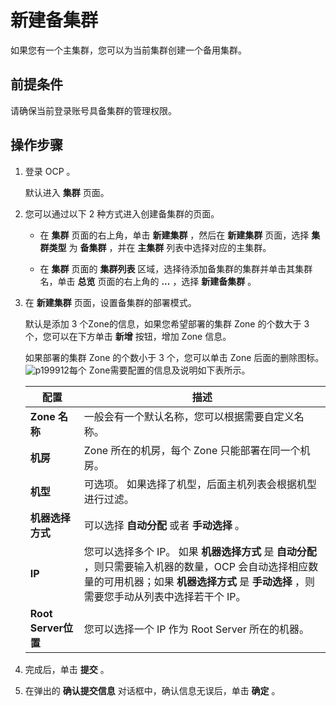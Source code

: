 新建备集群 
==========================

如果您有一个主集群，您可以为当前集群创建一个备用集群。

**前提条件** 
-----------------------------

请确保当前登录账号具备集群的管理权限。

**操作步骤** 
-----------------------------

1. 登录 OCP 。

   默认进入 **集群** 页面。
   

2. 您可以通过以下 2 种方式进入创建备集群的页面。

   * 在 **集群** 页面的右上角，单击 **新建集群** ，然后在 **新建集群** 页面，选择 **集群类型** 为 **备集群** ，并在 **主集群** 列表中选择对应的主集群。

     
   
   * 在 **集群** 页面的 **集群列表** 区域，选择待添加备集群的集群并单击其集群名，单击 **总览** 页面的右上角的 **...** ，选择 **新建备集群** 。

     
   

   

3. 在 **新建集群** 页面，设置备集群的部署模式。

   默认是添加 3 个Zone的信息，如果您希望部署的集群 Zone 的个数大于 3 个，您可以在下方单击 **新增** 按钮，增加 Zone 信息。

   如果部署的集群 Zone 的个数小于 3 个，您可以单击 Zone 后面的删除图标。![p199912](https://help-static-aliyun-doc.aliyuncs.com/assets/img/zh-CN/6253991261/p277450.png)每个 Zone需要配置的信息及说明如下表所示。
   

   |        配置         |                                                                 描述                                                                 |
   |-------------------|------------------------------------------------------------------------------------------------------------------------------------|
   | **Zone 名称**       | 一般会有一个默认名称，您可以根据需要自定义名称。                                                                                                           |
   | **机房**            | Zone 所在的机房，每个 Zone 只能部署在同一个机房。                                                                                                     |
   | **机型**            | 可选项。 如果选择了机型，后面主机列表会根据机型进行过滤。                                                                                      |
   | **机器选择方式**        | 可以选择 **自动分配** 或者 **手动选择** 。                                                                                                        |
   | **IP**            | 您可以选择多个 IP。 如果 **机器选择方式** 是 **自动分配** ，则只需要输入机器的数量，OCP 会自动选择相应数量的可用机器；如果 **机器选择方式** 是 **手动选择** ，则需要您手动从列表中选择若干个 IP。 |
   | **Root Server位置** | 您可以选择一个 IP 作为 Root Server 所在的机器。                                                                                                   |

   

   

4. 完成后，单击 **提交** 。

   

5. 在弹出的 **确认提交信息** 对话框中，确认信息无误后，单击 **确定** 。

   




